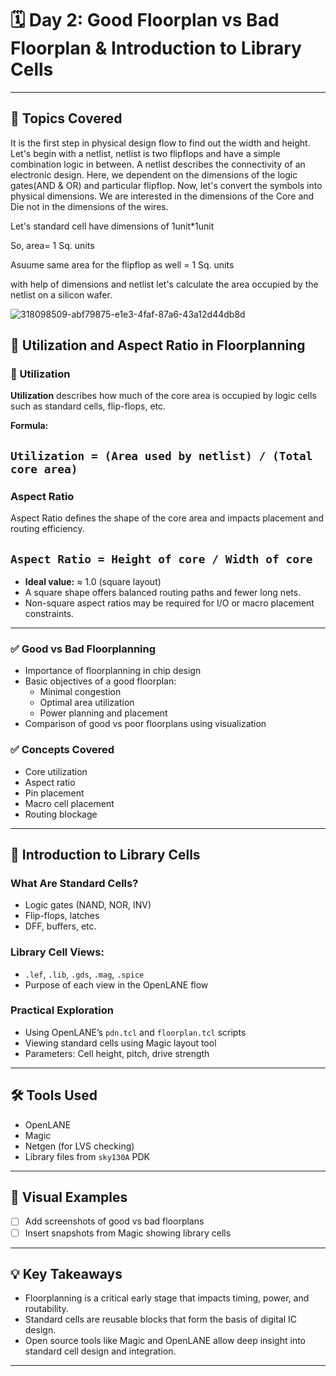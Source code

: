 # 🗓️ Day 2: Good Floorplan vs Bad Floorplan & Introduction to Library Cells

---

## 🔧 Topics Covered
 It is the first step in physical design flow to find out the width and height. Let's begin with a netlist, netlist is two flipflops and have a simple combination logic in between. A netlist describes the connectivity of an electronic design. Here, we dependent on the dimensions of the logic gates(AND & OR) and particular flipflop. Now, let's convert the symbols into physical dimensions. We are interested in the dimensions of the Core and Die not in the dimensions of the wires.

Let's standard cell have dimensions of 1unit*1unit

So, area= 1 Sq. units

Asuume same area for the flipflop as well = 1 Sq. units

with help of dimensions and netlist let's calculate the area occupied by the netlist on a silicon wafer.

![318098509-abf79875-e1e3-4faf-87a6-43a12d44db8d](https://github.com/user-attachments/assets/248127dd-528e-4a7c-802c-a188fbe99b43)

## 📏 Utilization and Aspect Ratio in Floorplanning

### 🔹 Utilization

**Utilization** describes how much of the core area is occupied by logic cells such as standard cells, flip-flops, etc.

**Formula:**

`Utilization = (Area used by netlist) / (Total core area)`
---

### Aspect Ratio

Aspect Ratio defines the shape of the core area and impacts placement and routing efficiency.

`Aspect Ratio = Height of core / Width of core`
---
- **Ideal value:** ≈ 1.0 (square layout)
- A square shape offers balanced routing paths and fewer long nets.
- Non-square aspect ratios may be required for I/O or macro placement constraints.

---


### ✅ Good vs Bad Floorplanning
- Importance of floorplanning in chip design
- Basic objectives of a good floorplan:
  - Minimal congestion
  - Optimal area utilization
  - Power planning and placement
- Comparison of good vs poor floorplans using visualization

### ✅ Concepts Covered
- Core utilization
- Aspect ratio
- Pin placement
- Macro cell placement
- Routing blockage

---

## 🧱 Introduction to Library Cells

### What Are Standard Cells?
- Logic gates (NAND, NOR, INV)
- Flip-flops, latches
- DFF, buffers, etc.

### Library Cell Views:
- `.lef`, `.lib`, `.gds`, `.mag`, `.spice`
- Purpose of each view in the OpenLANE flow

### Practical Exploration
- Using OpenLANE’s `pdn.tcl` and `floorplan.tcl` scripts
- Viewing standard cells using Magic layout tool
- Parameters: Cell height, pitch, drive strength

---

## 🛠️ Tools Used

- OpenLANE
- Magic
- Netgen (for LVS checking)
- Library files from `sky130A` PDK

---

## 📸 Visual Examples

- [ ] Add screenshots of good vs bad floorplans
- [ ] Insert snapshots from Magic showing library cells

---

## 💡 Key Takeaways

- Floorplanning is a critical early stage that impacts timing, power, and routability.
- Standard cells are reusable blocks that form the basis of digital IC design.
- Open source tools like Magic and OpenLANE allow deep insight into standard cell design and integration.

---

